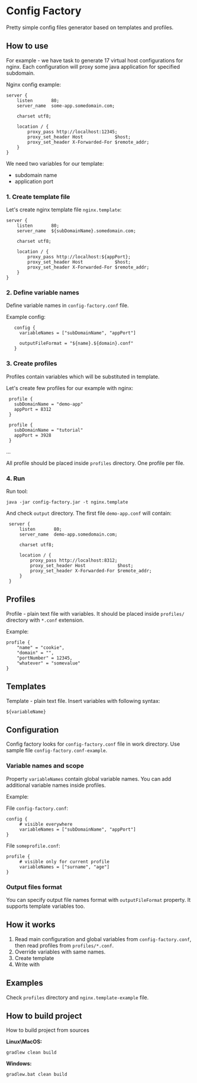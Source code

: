 # Config Factory

Pretty simple config files generator based on templates and profiles.

## How to use

For example - we have task to generate 17 virtual host configurations for nginx. 
Each configuration will proxy some java application for specified subdomain.

Nginx config example:

```
server {
    listen       80;
    server_name  some-app.somedomain.com;

    charset utf8;

    location / {
        proxy_pass http://localhost:12345;
        proxy_set_header Host            $host;
        proxy_set_header X-Forwarded-For $remote_addr;
    }
}
```

We need two variables for our template:

- subdomain name
- application port

### 1. Create template file

Let's create nginx template file `nginx.template`:

```
server {
    listen       80;
    server_name  ${subDomainName}.somedomain.com;

    charset utf8;

    location / {
        proxy_pass http://localhost:${appPort};
        proxy_set_header Host            $host;
        proxy_set_header X-Forwarded-For $remote_addr;
    }
}
```

### 2. Define variable names

Define variable names in `config-factory.conf` file.

Example config:

```
   config {
     variableNames = ["subDomainName", "appPort"]
   
     outputFileFormat = "${name}.${domain}.conf"
   }
```

### 3. Create profiles

Profiles contain variables which will be substituted in template.

Let's create few profiles for our example with nginx:

```
 profile {
   subDomainName = "demo-app"
   appPort = 8312
 }
```

```
 profile {
   subDomainName = "tutorial"
   appPort = 3928
 }
```

...

All profile should be placed inside `profiles` directory. One profile per file.

### 4. Run

Run tool:

```
java -jar config-factory.jar -t nginx.template
```

And check `output` directory. The first file `demo-app.conf` will contain:

```
 server {
     listen       80;
     server_name  demo-app.somedomain.com;
 
     charset utf8;
 
     location / {
         proxy_pass http://localhost:8312;
         proxy_set_header Host            $host;
         proxy_set_header X-Forwarded-For $remote_addr;
     }
 }
```

## Profiles

Profile - plain text file with variables. It should be placed inside `profiles/` directory with `*.conf` extension.

Example:

```
profile {
    "name" = "cookie",
    "domain" = "",
    "portNumber" = 12345,
    "whatever" = "somevalue"
}
```

## Templates

Template - plain text file. Insert variables with following syntax:

```
${variableName}
```

## Configuration

Config factory looks for `config-factory.conf` file in work directory. Use sample file `config-factory.conf-example`.

### Variable names and scope

Property `variableNames` contain global variable names. You can add additional variable names inside profiles.

Example:

File `config-factory.conf`:
```
config {
     # visible everywhere
     variableNames = ["subDomainName", "appPort"]
}
```

File `someprofile.conf`:
```
profile {
     # visible only for current profile
     variableNames = ["surname", "age"]
}
```

### Output files format

You can specify output file names format with `outputFileFormat` property. It supports template variables too.

## How it works

1. Read main configuration and global variables from `config-factory.conf`, then read profiles from `profiles/*.conf`.
2. Override variables with same names.
3. Create template
4. Write with 

## Examples

Check `profiles` directory and `nginx.template-example` file.

## How to build project

How to build project from sources

**Linux\MacOS:**

```
gradlew clean build
```

**Windows:**

```
gradlew.bat clean build
```

